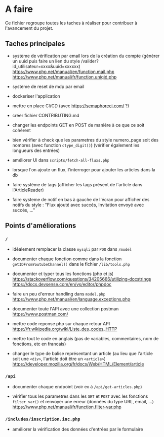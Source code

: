 # A faire

Ce fichier regroupe toutes les taches à réaliser pour contribuer à l'avancement du projet.

## Taches principales

- système de vérification par email lors de la création du compte (générer un uuid puis faire un lien du style /valider?id_utilisateur=xxxx&uuid=xxxxxx)
https://www.php.net/manual/en/function.mail.php
https://www.php.net/manual/fr/function.uniqid.php

- système de reset de mdp par email

- dockeriser l'application

- mettre en place CI/CD (avec https://semaphoreci.com/ ?)

- créer fichier CONTRIBUTING.md

- changer les endpoints GET en POST de manière à ce que ce soit cohérent

- bien vérifier à check que les parametres du style numero_page soit des nombres (avec function `ctype_digit()`) (vérifier également les longueurs des entrées)

- améliorer UI dans `scripts/fetch-all-fluxs.php`

- lorsque l'on ajoute un flux, l'interroger pour ajouter les articles dans la db

- faire système de tags (afficher les tags présent de l'article dans l'ArticleReader)

- faire systeme de notif en bas à gauche de l'écran pour afficher des notifs du style : "Flux ajouté avec succés, Invitation envoyé avec succés, ..."

## Points d'améliorations

### `/`

- idéalement remplacer la classe `mysqli` par `PDO` dans `/model`

- documenter chaque fonction comme dans la fonction `getIDFromYoutubeChannel()` dans le fichier `/lib/tools.php`

- documenter et typer tous les fonctions (php et js)
https://stackoverflow.com/questions/34205666/utilizing-docstrings
https://docs.devsense.com/en/vs/editor/phpdoc

- faire un peu d'erreur handling dans `model.php`
https://www.php.net/manual/en/language.exceptions.php

- documenter toute l'API avec une collection postman
https://www.postman.com/

- mettre code reponse php sur chaque retour API
https://fr.wikipedia.org/wiki/Liste_des_codes_HTTP

- mettre tout le code en anglais (pas de variables, commentaires, nom de fonctions, etc en francais)

- changer le type de balise représentant un article (au lieu que l'article soit une `<div>`, l'article doit être un `<article>`)
https://developer.mozilla.org/fr/docs/Web/HTML/Element/article


### `/api`
- documenter chaque endpoint (voir ex à `/api/get-articles.php`)

- vérifier tous les parametres dans les `GET` et `POST` avec les fonctions `filter_var()` et renvoyer une erreur (données du type URL, email, ...)
https://www.php.net/manual/fr/function.filter-var.php

### `/includes/inscription.inc.php`
- améliorer la vérification des données d'entrées par le formulaire